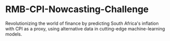 # RMB-CPI-Nowcasting-Challenge
Revolutionizing the world of finance by predicting South Africa's inflation with CPI as a proxy, using alternative data in cutting-edge machine-learning models.
